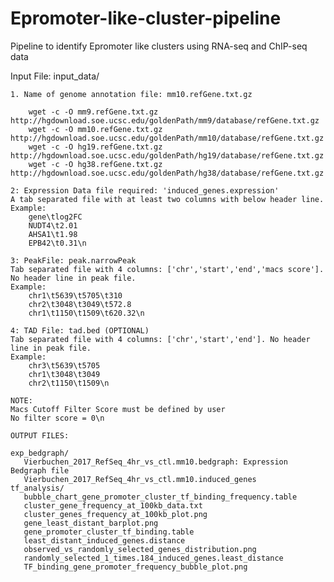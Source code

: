 # Epromoter-like-cluster-pipeline
Pipeline to identify Epromoter like clusters using RNA-seq and ChIP-seq data


Input File:
  input_data/
  
    1. Name of genome annotation file: mm10.refGene.txt.gz
    
        wget -c -O mm9.refGene.txt.gz http://hgdownload.soe.ucsc.edu/goldenPath/mm9/database/refGene.txt.gz
        wget -c -O mm10.refGene.txt.gz http://hgdownload.soe.ucsc.edu/goldenPath/mm10/database/refGene.txt.gz
        wget -c -O hg19.refGene.txt.gz http://hgdownload.soe.ucsc.edu/goldenPath/hg19/database/refGene.txt.gz
        wget -c -O hg38.refGene.txt.gz http://hgdownload.soe.ucsc.edu/goldenPath/hg38/database/refGene.txt.gz

    2: Expression Data file required: 'induced_genes.expression'
    A tab separated file with at least two columns with below header line.    
    Example:
        gene\tlog2FC
        NUDT4\t2.01
        AHSA1\t1.98
        EPB42\t0.31\n
        
    3: PeakFile: peak.narrowPeak
    Tab separated file with 4 columns: ['chr','start','end','macs score']. No header line in peak file.    
    Example:
        chr1\t5639\t5705\t310
        chr2\t3048\t3049\t572.8
        chr1\t1150\t1509\t620.32\n
        
    4: TAD File: tad.bed (OPTIONAL)    
    Tab separated file with 4 columns: ['chr','start','end']. No header line in peak file.    
    Example:
        chr3\t5639\t5705
        chr1\t3048\t3049
        chr2\t1150\t1509\n

    NOTE:
    Macs Cutoff Filter Score must be defined by user
    No filter score = 0\n

    OUTPUT FILES:

    exp_bedgraph/
       Vierbuchen_2017_RefSeq_4hr_vs_ctl.mm10.bedgraph: Expression Bedgraph file
       Vierbuchen_2017_RefSeq_4hr_vs_ctl.mm10.induced_genes
    tf_analysis/
       bubble_chart_gene_promoter_cluster_tf_binding_frequency.table
       cluster_gene_frequency_at_100kb_data.txt
       cluster_genes_frequency_at_100kb_plot.png
       gene_least_distant_barplot.png
       gene_promoter_cluster_tf_binding.table
       least_distant_induced_genes.distance
       observed_vs_randomly_selected_genes_distribution.png
       randomly_selected_1_times.184_induced_genes.least_distance
       TF_binding_gene_promoter_frequency_bubble_plot.png
